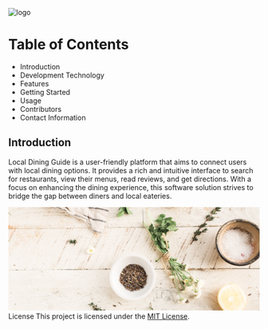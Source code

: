 ![logo](https://bjet.org/assets/img/B-JET_Logo.png)
# Table of Contents
- Introduction
- Development Technology
- Features
- Getting Started
- Usage
- Contributors
- Contact Information

 ## Introduction
Local Dining Guide is a user-friendly platform that aims to connect users with local dining
options. It provides a rich and intuitive interface to search for restaurants, view their menus,
read reviews, and get directions. With a focus on enhancing the dining experience, this
software solution strives to bridge the gap between diners and local eateries.

![banner](/images/banner.jpg)
License
This project is licensed under the [MIT License](https://bjet.org/).